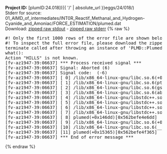 **Project ID:** [plumID:24.018]({{ '/' | absolute_url }}eggs/24/018/)  
Stderr for source:  01_AIMD_of_intermediates/INT0R_Reactif_Methanal_and_Hydrogen-Cyanide_and_Amoniac/FORCE_ESTIMATION/plumed.dat   
Download: [zipped raw stdout](plumed.dat.plumed.stdout.txt.zip) - [zipped raw stderr](plumed.dat.plumed.stderr.txt.zip) 
{% raw %}
<pre>
#! Only the first 1000 rows of the error file are shown below
#! To inspect the full error file, please download the zipped raw stderr file above
terminate called after throwing an instance of 'PLMD::Plumed::Exception'
what():
Action "HILLS" is not known.
[fv-az1947-39:06637] *** Process received signal ***
[fv-az1947-39:06637] Signal: Aborted (6)
[fv-az1947-39:06637] Signal code:  (-6)
[fv-az1947-39:06637] [ 0] /lib/x86_64-linux-gnu/libc.so.6(+0x45330)[0x7fcce2c45330]
[fv-az1947-39:06637] [ 1] /lib/x86_64-linux-gnu/libc.so.6(pthread_kill+0x11c)[0x7fcce2c9eb2c]
[fv-az1947-39:06637] [ 2] /lib/x86_64-linux-gnu/libc.so.6(gsignal+0x1e)[0x7fcce2c4527e]
[fv-az1947-39:06637] [ 3] /lib/x86_64-linux-gnu/libc.so.6(abort+0xdf)[0x7fcce2c288ff]
[fv-az1947-39:06637] [ 4] /lib/x86_64-linux-gnu/libstdc++.so.6(+0xa5ff5)[0x7fcce30a5ff5]
[fv-az1947-39:06637] [ 5] /lib/x86_64-linux-gnu/libstdc++.so.6(+0xbb0da)[0x7fcce30bb0da]
[fv-az1947-39:06637] [ 6] /lib/x86_64-linux-gnu/libstdc++.so.6(_ZSt10unexpectedv+0x0)[0x7fcce30a5a55]
[fv-az1947-39:06637] [ 7] /lib/x86_64-linux-gnu/libstdc++.so.6(+0xa5a6f)[0x7fcce30a5a6f]
[fv-az1947-39:06637] [ 8] plumed(+0x146dd)[0x562befe4e6dd]
[fv-az1947-39:06637] [ 9] /lib/x86_64-linux-gnu/libc.so.6(+0x2a1ca)[0x7fcce2c2a1ca]
[fv-az1947-39:06637] [10] /lib/x86_64-linux-gnu/libc.so.6(__libc_start_main+0x8b)[0x7fcce2c2a28b]
[fv-az1947-39:06637] [11] plumed(+0x15365)[0x562befe4f365]
[fv-az1947-39:06637] *** End of error message ***
</pre>
{% endraw %}
